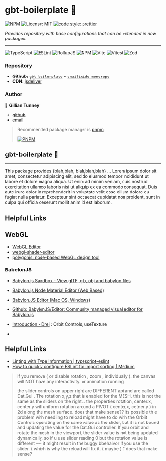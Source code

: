 # gbt-boilerplate 🐌

[![NPM](https://img.shields.io/npm/v/gbt-boilerplate)](http://www.npmjs.com/package/gbt-boilerplate)
![License: MIT](https://img.shields.io/npm/l/gbt-boilerplate)
[![code style: prettier](https://img.shields.io/badge/code_style-prettier-ff69b4.svg?style=flat-square)](https://github.com/prettier/prettier)

_Provides repository with base configurations that can be extended in new packages._

---

![TypeScript](https://img.shields.io/badge/typescript-%23007ACC.svg?style=for-the-badge&logo=typescript&logoColor=white)
![ESLint](https://img.shields.io/badge/ESLint-4B3263?style=for-the-badge&logo=eslint&logoColor=white)
![RollupJS](https://img.shields.io/badge/RollupJS-ef3335?style=for-the-badge&logo=rollup.js&logoColor=white)
![NPM](https://img.shields.io/badge/NPM-%23CB3837.svg?style=for-the-badge&logo=npm&logoColor=white)
![Vite](https://img.shields.io/badge/vite-%23646CFF.svg?style=for-the-badge&logo=vite&logoColor=white)
![Vitest](https://img.shields.io/badge/vitest-6E9F18?style=for-the-badge&logo=vitest&logoColor=white)
![Zod](https://img.shields.io/badge/zod-%233068b7.svg?style=for-the-badge&logo=zod&logoColor=white)

### Repository

- **Github:** [`gbt-boilerplate`](https://github.com/gbtunney/gbt-boilerplate) •
  [`snailicide-monorepo`](https://github.com/gbtunney/snailicide-monorepo.git)
- **CDN**: [jsdeliver](https://cdn.jsdelivr.net/npm/gbt-boilerplate/dist/index.min.js)

### Author

👤 **Gillian Tunney**

- [github](https://github.com/gbtunney)
- [email](mailto:gbtunney@mac.com)

> Recommended package manager is [pnpm](http://pnpm.io)
>
> [![PNPM](https://img.shields.io/badge/pnpm-%234a4a4a.svg?style=for-the-badge&logo=pnpm&logoColor=f69220)](http://pnpm.io)

## gbt-boilerplate 🐌

---

This package provides {blah,blah, blah,blah,blah} ... Lorem ipsum dolor sit amet, consectetur adipiscing elit, sed do
eiusmod tempor incididunt ut labore et dolore magna aliqua. Ut enim ad minim veniam, quis nostrud exercitation ullamco
laboris nisi ut aliquip ex ea commodo consequat. Duis aute irure dolor in reprehenderit in voluptate velit esse cillum
dolore eu fugiat nulla pariatur. Excepteur sint occaecat cupidatat non proident, sunt in culpa qui officia deserunt
mollit anim id est laborum.

## Helpful Links

## WebGL

- [WebGL Editor](https://web.cs.upb.de/cgvb/WebGLEditor/)
- [webgl-shader-editor]()
- [polygonjs: node-based WebGL design tool](https://github.com/polygonjs/polygonjs?tab=readme-ov-file)

### BabelonJS

- [Babylon.js Sandbox - View glTF, glb, obj and babylon files](https://sandbox.babylonjs.com)
- [Babylon.js Node Material Editor (Web Based)](https://nodematerial-editor.babylonjs.com)
- [Babylon.JS Editor (Mac OS, Windows)](https://editor.babylonjs.com/)
- [Github: BabylonJS/Editor: Community managed visual editor for Babylon.js](https://github.com/BabylonJS/Editor)

- [Introduction - Drei](http://drei.docs.pmnd.rs/getting-started/introduction) : Orbit Controls, useTexture
-

## Helpful Links

- [Linting with Type Information | typescript-eslint](https://typescript-eslint.io/getting-started/typed-linting)
- [How to quickly configure ESLint for import sorting | Medium](https://medium.com/@diballesteros/how-to-quickly-configure-eslint-for-import-sorting-3a4017bd4853)

> if you remove ( or disable rotation , zoom , individually ). the canvas will NOT have any interactivity. or animation
> running.
>
> the slider controls on upper right are DIFFERENT api and are called Dat.Gui . The rotation x,y,z that is enabled for
> the MESH. this is not the same as the sliders on the right... the properties rotation, center.x, center.y will uniform
> rotation around a PIVOT ( center,x, cetner.y ) in 2d along the mesh surface. does that make sense?? Its possible th e
> problem with neediing to reload might have to do with the Orbiit Controls operating on the same value as the slider,
> but it is not bound and updating the value for the Dat.Gui controller. If you orbit and rotate the mesh in the
> viewport, the slider value is not being updated dynamically, so if u use slider reading 0 but the rotation value is
> different --- it might result in the buggy bbehaivor if you use the slider. ( which is why the reload will fix it. (
> maybe ) ? does that make sense?
